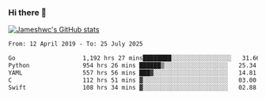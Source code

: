 ### Hi there 👋

[![Jameshwc's GitHub stats](https://github-readme-stats.vercel.app/api?username=jameshwc)](https://github.com/anuraghazra/github-readme-stats)

<!--START_SECTION:waka-->

```txt
From: 12 April 2019 - To: 25 July 2025

Go                   1,192 hrs 27 mins████████░░░░░░░░░░░░░░░░░   31.66 %
Python               954 hrs 26 mins ██████▒░░░░░░░░░░░░░░░░░░   25.34 %
YAML                 557 hrs 56 mins ███▓░░░░░░░░░░░░░░░░░░░░░   14.81 %
C                    112 hrs 51 mins ▓░░░░░░░░░░░░░░░░░░░░░░░░   03.00 %
Swift                108 hrs 34 mins ▓░░░░░░░░░░░░░░░░░░░░░░░░   02.88 %
```

<!--END_SECTION:waka-->